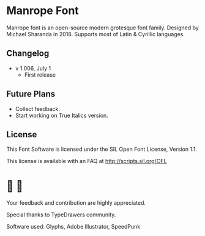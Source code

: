 # Manrope Font
Manrope font is an open-source modern grotesque font family. Designed by Michael Sharanda in 2018. Supports most of Latin & Cyrillic languages.


## Changelog
- v 1.006, July 1
	- First release

## Future Plans
- Collect feedback.
- Start working on True Italics version.


## License
This Font Software is licensed under the SIL Open Font License, Version 1.1.

This license is available with an FAQ at http://scripts.sil.org/OFL

# 🤜 🤛
Your feedback and contribution are highly appreciated.

Special thanks to TypeDrawers community.

Software used: Glyphs, Adobe Illustrator, SpeedPunk